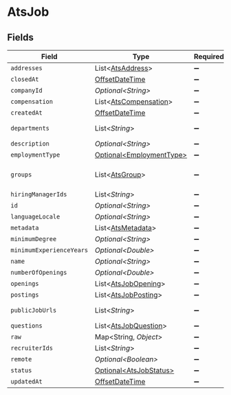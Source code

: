 # AtsJob


## Fields

| Field                                                                                     | Type                                                                                      | Required                                                                                  | Description                                                                               |
| ----------------------------------------------------------------------------------------- | ----------------------------------------------------------------------------------------- | ----------------------------------------------------------------------------------------- | ----------------------------------------------------------------------------------------- |
| `addresses`                                                                               | List\<[AtsAddress](../../models/shared/AtsAddress.md)>                                    | :heavy_minus_sign:                                                                        | N/A                                                                                       |
| `closedAt`                                                                                | [OffsetDateTime](https://docs.oracle.com/javase/8/docs/api/java/time/OffsetDateTime.html) | :heavy_minus_sign:                                                                        | N/A                                                                                       |
| `companyId`                                                                               | *Optional\<String>*                                                                       | :heavy_minus_sign:                                                                        | N/A                                                                                       |
| `compensation`                                                                            | List\<[AtsCompensation](../../models/shared/AtsCompensation.md)>                          | :heavy_minus_sign:                                                                        | N/A                                                                                       |
| `createdAt`                                                                               | [OffsetDateTime](https://docs.oracle.com/javase/8/docs/api/java/time/OffsetDateTime.html) | :heavy_minus_sign:                                                                        | N/A                                                                                       |
| `departments`                                                                             | List\<*String*>                                                                           | :heavy_minus_sign:                                                                        | @deprecated Use `groups` instead                                                          |
| `description`                                                                             | *Optional\<String>*                                                                       | :heavy_minus_sign:                                                                        | N/A                                                                                       |
| `employmentType`                                                                          | [Optional\<EmploymentType>](../../models/shared/EmploymentType.md)                        | :heavy_minus_sign:                                                                        | N/A                                                                                       |
| `groups`                                                                                  | List\<[AtsGroup](../../models/shared/AtsGroup.md)>                                        | :heavy_minus_sign:                                                                        | The departments/divisions/teams that this job belongs to                                  |
| `hiringManagerIds`                                                                        | List\<*String*>                                                                           | :heavy_minus_sign:                                                                        | N/A                                                                                       |
| `id`                                                                                      | *Optional\<String>*                                                                       | :heavy_minus_sign:                                                                        | N/A                                                                                       |
| `languageLocale`                                                                          | *Optional\<String>*                                                                       | :heavy_minus_sign:                                                                        | N/A                                                                                       |
| `metadata`                                                                                | List\<[AtsMetadata](../../models/shared/AtsMetadata.md)>                                  | :heavy_minus_sign:                                                                        | N/A                                                                                       |
| `minimumDegree`                                                                           | *Optional\<String>*                                                                       | :heavy_minus_sign:                                                                        | N/A                                                                                       |
| `minimumExperienceYears`                                                                  | *Optional\<Double>*                                                                       | :heavy_minus_sign:                                                                        | N/A                                                                                       |
| `name`                                                                                    | *Optional\<String>*                                                                       | :heavy_minus_sign:                                                                        | N/A                                                                                       |
| `numberOfOpenings`                                                                        | *Optional\<Double>*                                                                       | :heavy_minus_sign:                                                                        | N/A                                                                                       |
| `openings`                                                                                | List\<[AtsJobOpening](../../models/shared/AtsJobOpening.md)>                              | :heavy_minus_sign:                                                                        | N/A                                                                                       |
| `postings`                                                                                | List\<[AtsJobPosting](../../models/shared/AtsJobPosting.md)>                              | :heavy_minus_sign:                                                                        | Public job postings                                                                       |
| `publicJobUrls`                                                                           | List\<*String*>                                                                           | :heavy_minus_sign:                                                                        | URLs for pages containing public listings for the job                                     |
| `questions`                                                                               | List\<[AtsJobQuestion](../../models/shared/AtsJobQuestion.md)>                            | :heavy_minus_sign:                                                                        | N/A                                                                                       |
| `raw`                                                                                     | Map\<String, *Object*>                                                                    | :heavy_minus_sign:                                                                        | N/A                                                                                       |
| `recruiterIds`                                                                            | List\<*String*>                                                                           | :heavy_minus_sign:                                                                        | N/A                                                                                       |
| `remote`                                                                                  | *Optional\<Boolean>*                                                                      | :heavy_minus_sign:                                                                        | N/A                                                                                       |
| `status`                                                                                  | [Optional\<AtsJobStatus>](../../models/shared/AtsJobStatus.md)                            | :heavy_minus_sign:                                                                        | N/A                                                                                       |
| `updatedAt`                                                                               | [OffsetDateTime](https://docs.oracle.com/javase/8/docs/api/java/time/OffsetDateTime.html) | :heavy_minus_sign:                                                                        | N/A                                                                                       |